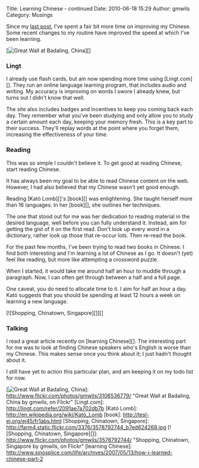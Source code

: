 Title: Learning Chinese - continued
Date: 2010-06-18 15:29
Author: gmwils
Category: Musings

Since my [last post][], I've spent a fair bit more time on improving my
Chinese. Some recent changes to my routine have improved the speed at
which I've been learning.

</p>

[![Great Wall at Badaling, China][]][]

</p>

### Lingt

</p>

I already use flash cards, but am now spending more time using
[Lingt.com][]. They run an online language learning program, that
includes audio and writing. My accuracy is improving on words I swore I
already knew, but turns out I didn't know that well.

</p>

The site also includes badges and incentives to keep you coming back
each day. They remember what you've been studying and only allow you to
study a certain amount each day, keeping your memory fresh. This is a
key part to their success. They'll replay words at the point where you
forget them, increasing the effectiveness of your time.

</p>

### Reading

</p>

This was so simple I couldn't believe it. To get good at reading
Chinese, start reading Chinese.

</p>

It has always been my goal to be able to read Chinese content on the
web. However, I had also believed that my Chinese wasn't yet good
enough.

</p>

Reading [Kató Lomb][]'s [book][] was enlightening. She taught herself
more than 16 languages. In her [book][], she outlines her techniques.

</p>

The one that stood out for me was her dedication to reading material in
the desired language, well before you can fully understand it. Instead,
aim for getting the gist of it on the first read. Don't look up every
word in a dictionary, rather look up those that re-occur lots. Then
re-read the book.

</p>

For the past few months, I've been trying to read two books in Chinese.
I find both interesting and I'm learning a lot of Chinese as I go. It
doesn't (yet) feel like reading, but more like attempting a crossword
puzzle.

</p>

When I started, it would take me around half an hour to muddle through a
paragraph. Now, I can often get through between a half and a full page.

</p>

One caveat, you do need to allocate time to it. I aim for half an hour a
day. Kató suggests that you should be spending at least 12 hours a week
on learning a new language.

</p>

[![Shopping, Chinatown, Singapore][]][]

</p>

### Talking

</p>

I read a great article recently on [learning Chinese][]. The interesting
part for me was to look at finding Chinese speakers who's English is
worse than my Chinese. This makes sense once you think about it; I just
hadn't thought about it.

</p>

I still have yet to action this particular plan, and am keeping it on my
todo list for now.

</p>

  [last post]: http://pseudofish.com/blog/2008/12/12/learning-chinese/
  [Great Wall at Badaling, China]: http://farm4.static.flickr.com/3225/3106536779_0df938e70f.jpg
  [![Great Wall at Badaling, China][]]: http://www.flickr.com/photos/gmwils/3106536779/
    "Great Wall at Badaling, China by gmwils, on Flickr"
  [Lingt.com]: http://lingt.com/refer/2091ae7a702db7b
  [Kató Lomb]: http://en.wikipedia.org/wiki/Kató_Lomb
  [book]: http://tesl-ej.org/ej45/fr1abs.html
  [Shopping, Chinatown, Singapore]: http://farm4.static.flickr.com/3376/3578792744_b7ed624268.jpg
  [![Shopping, Chinatown, Singapore][]]: http://www.flickr.com/photos/gmwils/3578792744/
    "Shopping, Chinatown, Singapore by gmwils, on Flickr"
  [learning Chinese]: http://www.sinosplice.com/life/archives/2007/05/13/how-i-learned-chinese-part-2
